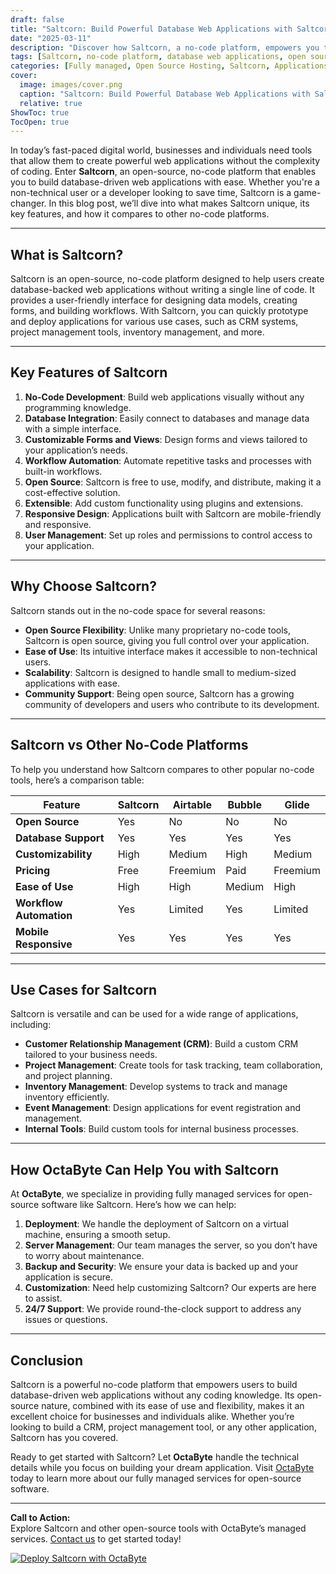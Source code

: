 ```yaml
---
draft: false
title: "Saltcorn: Build Powerful Database Web Applications with Saltcorn – No Code Required"
date: "2025-03-11"
description: "Discover how Saltcorn, a no-code platform, empowers you to build robust database-driven web applications effortlessly. Learn about its features, benefits, and how it compares to other no-code tools."
tags: [Saltcorn, no-code platform, database web applications, open source software, no-code tools, Saltcorn vs other tools, web application development, managed services, OctaByte]
categories: [Fully managed, Open Source Hosting, Saltcorn, Applications, Others]
cover:
  image: images/cover.png
  caption: "Saltcorn: Build Powerful Database Web Applications with Saltcorn – No Code Required"
  relative: true
ShowToc: true
TocOpen: true
---
```



In today’s fast-paced digital world, businesses and individuals need tools that allow them to create powerful web applications without the complexity of coding. Enter **Saltcorn**, an open-source, no-code platform that enables you to build database-driven web applications with ease. Whether you're a non-technical user or a developer looking to save time, Saltcorn is a game-changer. In this blog post, we’ll dive into what makes Saltcorn unique, its key features, and how it compares to other no-code platforms.

---

## What is Saltcorn?

Saltcorn is an open-source, no-code platform designed to help users create database-backed web applications without writing a single line of code. It provides a user-friendly interface for designing data models, creating forms, and building workflows. With Saltcorn, you can quickly prototype and deploy applications for various use cases, such as CRM systems, project management tools, inventory management, and more.

---

## Key Features of Saltcorn

1. **No-Code Development**: Build web applications visually without any programming knowledge.
2. **Database Integration**: Easily connect to databases and manage data with a simple interface.
3. **Customizable Forms and Views**: Design forms and views tailored to your application’s needs.
4. **Workflow Automation**: Automate repetitive tasks and processes with built-in workflows.
5. **Open Source**: Saltcorn is free to use, modify, and distribute, making it a cost-effective solution.
6. **Extensible**: Add custom functionality using plugins and extensions.
7. **Responsive Design**: Applications built with Saltcorn are mobile-friendly and responsive.
8. **User Management**: Set up roles and permissions to control access to your application.

---

## Why Choose Saltcorn?

Saltcorn stands out in the no-code space for several reasons:

- **Open Source Flexibility**: Unlike many proprietary no-code tools, Saltcorn is open source, giving you full control over your application.
- **Ease of Use**: Its intuitive interface makes it accessible to non-technical users.
- **Scalability**: Saltcorn is designed to handle small to medium-sized applications with ease.
- **Community Support**: Being open source, Saltcorn has a growing community of developers and users who contribute to its development.

---

## Saltcorn vs Other No-Code Platforms

To help you understand how Saltcorn compares to other popular no-code tools, here’s a comparison table:

| Feature               | Saltcorn               | Airtable               | Bubble                 | Glide                  |
|-----------------------|------------------------|------------------------|------------------------|------------------------|
| **Open Source**       | Yes                    | No                     | No                     | No                     |
| **Database Support**  | Yes                    | Yes                    | Yes                    | Yes                    |
| **Customizability**   | High                   | Medium                 | High                   | Medium                 |
| **Pricing**           | Free                   | Freemium               | Paid                   | Freemium               |
| **Ease of Use**       | High                   | High                   | Medium                 | High                   |
| **Workflow Automation** | Yes                  | Limited                | Yes                    | Limited                |
| **Mobile Responsive** | Yes                    | Yes                    | Yes                    | Yes                    |

---

## Use Cases for Saltcorn

Saltcorn is versatile and can be used for a wide range of applications, including:

- **Customer Relationship Management (CRM)**: Build a custom CRM tailored to your business needs.
- **Project Management**: Create tools for task tracking, team collaboration, and project planning.
- **Inventory Management**: Develop systems to track and manage inventory efficiently.
- **Event Management**: Design applications for event registration and management.
- **Internal Tools**: Build custom tools for internal business processes.

---

## How OctaByte Can Help You with Saltcorn

At **OctaByte**, we specialize in providing fully managed services for open-source software like Saltcorn. Here’s how we can help:

1. **Deployment**: We handle the deployment of Saltcorn on a virtual machine, ensuring a smooth setup.
2. **Server Management**: Our team manages the server, so you don’t have to worry about maintenance.
3. **Backup and Security**: We ensure your data is backed up and your application is secure.
4. **Customization**: Need help customizing Saltcorn? Our experts are here to assist.
5. **24/7 Support**: We provide round-the-clock support to address any issues or questions.

---

## Conclusion

Saltcorn is a powerful no-code platform that empowers users to build database-driven web applications without any coding knowledge. Its open-source nature, combined with its ease of use and flexibility, makes it an excellent choice for businesses and individuals alike. Whether you’re looking to build a CRM, project management tool, or any other application, Saltcorn has you covered.

Ready to get started with Saltcorn? Let **OctaByte** handle the technical details while you focus on building your dream application. Visit [OctaByte](https://octabyte.io) today to learn more about our fully managed services for open-source software.

---

**Call to Action:**  
Explore Saltcorn and other open-source tools with OctaByte’s managed services. [Contact us](https://octabyte.io/contact) to get started today!

[![Deploy Saltcorn with OctaByte](/images/deploy-on-octabyte.png)](https://octabyte.io/fully-managed-open-source-services/applications/others/saltcorn)